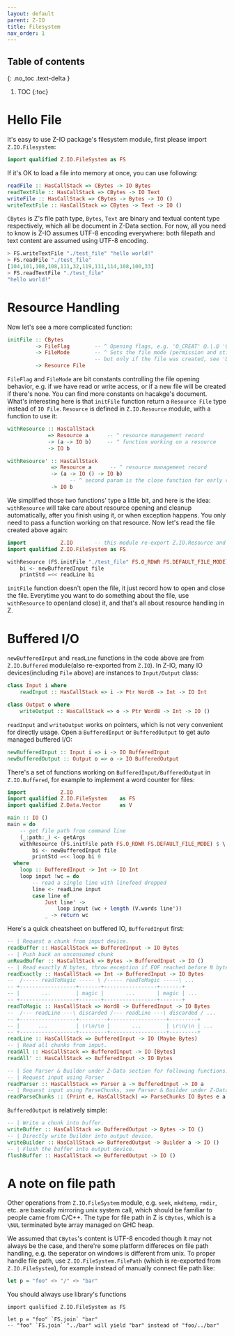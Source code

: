 ```yaml
---
layout: default
parent: Z-IO
title: Filesystem
nav_order: 1
---
```


## Table of contents
{: .no_toc .text-delta }

1. TOC
{:toc}

# Hello File

It's easy to use Z-IO package's filesystem module, first please import `Z.IO.Filesystem`:

```haskell
import qualified Z.IO.FileSystem as FS
```

If it's OK to load a file into memory at once, you can use following:

```haskell
readFile :: HasCallStack => CBytes -> IO Bytes
readTextFile :: HasCallStack => CBytes -> IO Text
writeFile :: HasCallStack => CBytes -> Bytes -> IO ()
writeTextFile :: HasCallStack => CBytes -> Text -> IO ()
```

`CBytes` is Z's file path type, `Bytes`, `Text` are binary and textual content type respectively, which all be document in Z-Data section. For now, all you need to know is Z-IO assumes UTF-8 encoding everywhere: both filepath and text content are assumed using UTF-8 encoding. 


```haskell
> FS.writeTextFile "./test_file" "hello world!"
> FS.readFile "./test_file" 
[104,101,108,108,111,32,119,111,114,108,100,33]
> FS.readTextFile "./test_file" 
"hello world!"
```

# Resource Handling

Now let's see a more complicated function:

```haskell
initFile :: CBytes
         -> FileFlag        -- ^ Opening flags, e.g. 'O_CREAT' @.|.@ 'O_RDWR'
         -> FileMode        -- ^ Sets the file mode (permission and sticky bits),
                            -- but only if the file was created, see 'DEFAULT_FILE_MODE'.
         -> Resource File
```

`FileFlag` and `FileMode` are bit constants controlling the file opening behavior, e.g. if we have read or write access, or if a new file will be created if there's none. You can find more constants on hacakge's document. What's interesting here is that `initFile` function return a `Resource File` type instead of `IO File`. `Resource` is defined in `Z.IO.Resource` module, with a function to use it:

```haskell
withResource :: HasCallStack
             => Resource a      -- ^ resource management record
             -> (a -> IO b)     -- ^ function working on a resource
             -> IO b

withResource' :: HasCallStack
              => Resource a      -- ^ resource management record
              -> (a -> IO () -> IO b)   
                    -- ^ second param is the close function for early closing
              -> IO b
```

We simplified those two functions' type a little bit, and here is the idea: `withResource` will take care about resource opening and cleanup automatically, after you finish using it, or when exception happens. You only need to pass a function working on that resource. Now let's read the file created above again:

```haskell
import           Z.IO       -- this module re-export Z.IO.Resource and other common stuff
import qualified Z.IO.FileSystem as FS

withResource (FS.initFile "./test_file" FS.O_RDWR FS.DEFAULT_FILE_MODE) $ \ file -> do
    bi <- newBufferedInput file
    printStd =<< readLine bi
```

`initFile` function doesn't open the file, it just record how to open and close the file. Everytime you want to do something about the file, use `withResource` to open(and close) it, and that's all about resource handling in Z.

# Buffered I/O

`newBufferedInput` and `readLine` functions in the code above are from `Z.IO.Buffered` module(also re-exported from `Z.IO`). In Z-IO, many IO devices(including `File` above) are instances to `Input/Output` class:

```haskell
class Input i where
    readInput :: HasCallStack => i -> Ptr Word8 -> Int -> IO Int

class Output o where
    writeOutput :: HasCallStack => o -> Ptr Word8 -> Int -> IO ()
```

`readInput` and `writeOutput` works on pointers, which is not very convenient for directly usage. Open a `BufferedInput` or `BufferedOutput` to get auto managed buffered I/O:

```haskell
newBufferedInput :: Input i => i -> IO BufferedInput
newBufferedOutput :: Output o => o -> IO BufferedOutput
```

There's a set of functions working on `BufferedInput/BufferedOutput` in `Z.IO.Buffered`, for example to implement a word counter for files:

```haskell
import           Z.IO       
import qualified Z.IO.FileSystem    as FS
import qualified Z.Data.Vector      as V

main :: IO ()
main = do
    -- get file path from command line
    (_:path:_) <- getArgs
    withResource (FS.initFile path FS.O_RDWR FS.DEFAULT_FILE_MODE) $ \ file -> do
        bi <- newBufferedInput file
        printStd =<< loop bi 0
  where
    loop :: BufferedInput -> Int -> IO Int
    loop input !wc = do
        -- read a single line with linefeed dropped
        line <- readLine input
        case line of
            Just line' ->
                loop input (wc + length (V.words line'))
            _ -> return wc
```

Here's a quick cheatsheet on buffered IO, `BufferedInput` first:

```haskell
-- | Request a chunk from input device.
readBuffer :: HasCallStack => BufferedInput -> IO Bytes
-- | Push back an unconsumed chunk
unReadBuffer :: HasCallStack => Bytes -> BufferedInput -> IO ()
-- | Read exactly N bytes, throw exception if EOF reached before N bytes.
readExactly :: HasCallStack => Int -> BufferedInput -> IO Bytes
--  /----- readToMagic ----- \ /----- readToMagic -----\ ...
-- +------------------+-------+-----------------+-------+
-- |       ...        | magic |       ...       | magic | ...
-- +------------------+-------+-----------------+-------+
readToMagic :: HasCallStack => Word8 -> BufferedInput -> IO Bytes
--  /--- readLine ---\ discarded /--- readLine ---\ discarded / ...
-- +------------------+---------+------------------+---------+
-- |      ...         | \r\n/\n |       ...        | \r\n/\n | ...
-- +------------------+---------+------------------+---------+
readLine :: HasCallStack => BufferedInput -> IO (Maybe Bytes)
-- | Read all chunks from input.
readAll :: HasCallStack => BufferedInput -> IO [Bytes]
readAll' :: HasCallStack => BufferedInput -> IO Bytes

-- | See Parser & Builder under Z-Data section for following functions.
-- | Request input using Parser
readParser :: HasCallStack => Parser a -> BufferedInput -> IO a
-- | Request input using ParseChunks, see Parser & Builder under Z-Data section.
readParseChunks :: (Print e, HasCallStack) => ParseChunks IO Bytes e a -> BufferedInput -> IO a
```

`BufferedOutput` is relatively simple:

```haskell
-- | Write a chunk into buffer.
writeBuffer :: HasCallStack => BufferedOutput -> Bytes -> IO ()
-- | Directly write Builder into output device.
writeBuilder :: HasCallStack => BufferedOutput -> Builder a -> IO ()
-- | Flush the buffer into output device.
flushBuffer :: HasCallStack => BufferedOutput -> IO ()
```

# A note on file path

Other operations from `Z.IO.FileSystem` module, e.g. `seek`, `mkdtemp`, `rmdir`, etc. are basically mirroring unix system call, which should be familiar to people came from C/C++. The type for file path in Z is `CBytes`, which is a `\NUL` terminated byte array managed on GHC heap. 

We assumed that `CBytes`'s content is UTF-8 encoded though it may not always be the case, and there're some platform differeces on file path handling, e.g. the seperator on windows is different from unix. To proper handle file path, use `Z.IO.FileSystem.FilePath` (which is re-exported from `Z.IO.FileSystem`), for example instead of manually connect file path like:

```haskell 
let p = "foo" <> "/" <> "bar" 
```
You should always use library's functions

```
import qualified Z.IO.FileSystem as FS

let p = "foo" `FS.join` "bar" 
-- "foo" `FS.join` "../bar" will yield "bar" instead of "foo/../bar"
```
